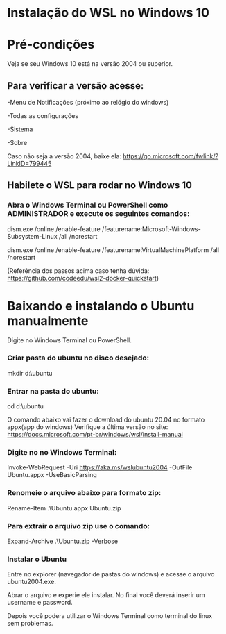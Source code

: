 # Instalação do WSL no Windows 10

# Pré-condições
Veja se seu Windows 10 está na versão 2004 ou superior.
## Para verificar a versão acesse:

-Menu de Notificações (próximo ao relógio do windows)

-Todas as configurações

-Sistema

-Sobre

Caso não seja a versão 2004, baixe ela: https://go.microsoft.com/fwlink/?LinkID=799445

## Habilete o WSL para rodar no Windows 10

### Abra o Windows Terminal ou PowerShell como ADMINISTRADOR e execute os seguintes comandos:

dism.exe /online /enable-feature /featurename:Microsoft-Windows-Subsystem-Linux /all /norestart

dism.exe /online /enable-feature /featurename:VirtualMachinePlatform /all /norestart

(Referência dos passos acima caso tenha dúvida: https://github.com/codeedu/wsl2-docker-quickstart)

# Baixando e instalando o Ubuntu manualmente

Digite no Windows Terminal ou PowerShell.
### Criar pasta do ubuntu no disco desejado:

mkdir d:\ubuntu

### Entrar na pasta do ubuntu:

cd d:\ubuntu

O comando abaixo vai fazer o download do ubuntu 20.04 no formato appx(app do windows)
Verifique a última versão no site: https://docs.microsoft.com/pt-br/windows/wsl/install-manual

### Digite no no Windows Terminal:

Invoke-WebRequest -Uri https://aka.ms/wslubuntu2004 -OutFile Ubuntu.appx -UseBasicParsing

### Renomeie o arquivo abaixo para formato zip:

Rename-Item .\Ubuntu.appx Ubuntu.zip

### Para extrair o arquivo zip use o comando:

Expand-Archive .\Ubuntu.zip -Verbose

### Instalar o Ubuntu

Entre no explorer (navegador de pastas do windows) e acesse o arquivo ubuntu2004.exe. 

Abrar o arquivo e experie ele instalar. No final você deverá inserir um username e password.

Depois você podera utilizar o Windows Terminal como terminal do linux sem problemas.
